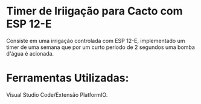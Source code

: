 # Timer de Iriigação para Cacto com ESP 12-E

Consiste em uma irrigação controlada com ESP 12-E, implementado um timer de uma semana que por um curto periodo de 2 segundos uma bomba d'água é acionada.

# Ferramentas Utilizadas:

  Visual Studio Code/Extensão PlatformIO.









